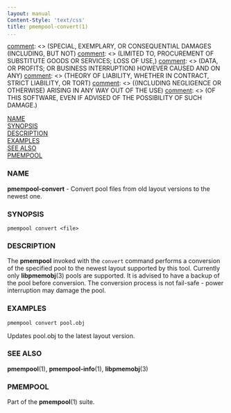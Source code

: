 ```yaml
---
layout: manual
Content-Style: 'text/css'
title: pmempool-convert(1)
...
```


[comment]: <> (Copyright 2016, Intel Corporation)

[comment]: <> (Redistribution and use in source and binary forms, with or without)
[comment]: <> (modification, are permitted provided that the following conditions)
[comment]: <> (are met:)
[comment]: <> (    * Redistributions of source code must retain the above copyright)
[comment]: <> (      notice, this list of conditions and the following disclaimer.)
[comment]: <> (    * Redistributions in binary form must reproduce the above copyright)
[comment]: <> (      notice, this list of conditions and the following disclaimer in)
[comment]: <> (      the documentation and/or other materials provided with the)
[comment]: <> (      distribution.)
[comment]: <> (    * Neither the name of the copyright holder nor the names of its)
[comment]: <> (      contributors may be used to endorse or promote products derived)
[comment]: <> (      from this software without specific prior written permission.)

[comment]: <> (THIS SOFTWARE IS PROVIDED BY THE COPYRIGHT HOLDERS AND CONTRIBUTORS)
[comment]: <> ("AS IS" AND ANY EXPRESS OR IMPLIED WARRANTIES, INCLUDING, BUT NOT)
[comment]: <> (LIMITED TO, THE IMPLIED WARRANTIES OF MERCHANTABILITY AND FITNESS FOR)
[comment]: <> (A PARTICULAR PURPOSE ARE DISCLAIMED. IN NO EVENT SHALL THE COPYRIGHT)
[comment]: <> (OWNER OR CONTRIBUTORS BE LIABLE FOR ANY DIRECT, INDIRECT, INCIDENTAL,)
[comment]: <> (SPECIAL, EXEMPLARY, OR CONSEQUENTIAL DAMAGES (INCLUDING, BUT NOT)
[comment]: <> (LIMITED TO, PROCUREMENT OF SUBSTITUTE GOODS OR SERVICES; LOSS OF USE,)
[comment]: <> (DATA, OR PROFITS; OR BUSINESS INTERRUPTION) HOWEVER CAUSED AND ON ANY)
[comment]: <> (THEORY OF LIABILITY, WHETHER IN CONTRACT, STRICT LIABILITY, OR TORT)
[comment]: <> ((INCLUDING NEGLIGENCE OR OTHERWISE) ARISING IN ANY WAY OUT OF THE USE)
[comment]: <> (OF THIS SOFTWARE, EVEN IF ADVISED OF THE POSSIBILITY OF SUCH DAMAGE.)

[comment]: <> (pmempool-check.1 -- man page for pmempool-check)

[comment]: <> (Format this man page with:)
[comment]: <> (   man -l pmempool-check.1)
[comment]: <> (or)
[comment]: <> (   groff -man -Tascii pmempool-check.1)

[NAME](#name)<br />
[SYNOPSIS](#synopsis)<br />
[DESCRIPTION](#description)<br />
[EXAMPLES](#examples)<br />
[SEE ALSO](#see-also)<br />
[PMEMPOOL](#pmempool)<br />

### NAME ###

**pmempool-convert** - Convert pool files from old layout versions to the
newest one.</p>

### SYNOPSIS ###

```
pmempool convert <file>
```

### DESCRIPTION ###

The **pmempool** invoked with the `convert` command
performs a conversion of the specified pool to the newest
layout supported by this tool. Currently only
**libpmemobj**(3) pools are supported. It is advised to
have a backup of the pool before conversion. The conversion
process is not fail-safe - power interruption may damage the
pool.


### EXAMPLES ###

`pmempool convert pool.obj`

Updates pool.obj to the latest layout version.


### SEE ALSO ###

**pmempool**(1), **pmempool-info**(1), **libpmemobj**(3)


### PMEMPOOL ###

Part of the **pmempool**(1) suite.
